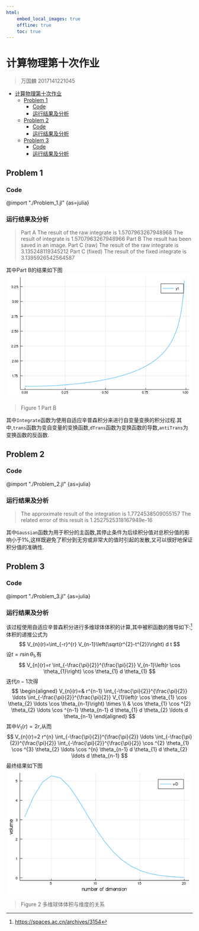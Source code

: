 ```yaml
---
html:
    embed_local_images: true
    offline: true
    toc: true
---
```

# 计算物理第十次作业
> 万国麟
> 2017141221045


<!-- @import "[TOC]" {cmd="toc" depthFrom=1 depthTo=6 orderedList=false} -->

<!-- code_chunk_output -->

- [ 计算物理第十次作业](#计算物理第十次作业)
  - [ Problem 1](#problem-1)
    - [ Code](#code)
    - [ 运行结果及分析](#运行结果及分析)
  - [ Problem 2](#problem-2)
    - [ Code](#code-1)
    - [ 运行结果及分析](#运行结果及分析-1)
  - [ Problem 3](#problem-3)
    - [ Code](#code-2)
    - [ 运行结果及分析](#运行结果及分析-2)

<!-- /code_chunk_output -->


## Problem 1
### Code
@import "./Problem_1.jl" {as=julia}
### 运行结果及分析
>Part A
>The result of the raw integrate is 1.5707963267948968
>The result of integrate is 1.5707963267948966
>Part B
>The result has been saved in an image.
>Part C (raw)
>The result of the raw integrate is 3.135248119345212
>Part C (fixed)
>The result of the fixed integrate is 3.1395926542564587

其中Part B的结果如下图
![Part B](Problem_1_B.png)
>Figure 1 Part B

其中`Integrate`函数为使用自适应辛普森积分来进行自变量变换的积分过程.其中,`trans`函数为变自变量的变换函数,`dTrans`函数为变换函数的导数,`antiTrans`为变换函数的反函数.
## Problem 2
### Code
@import "./Problem_2.jl" {as=julia}
### 运行结果及分析
>The approximate result of the integration is 1.7724538509055157
>The related error of this result is 1.2527525318167949e-16

其中`Gaussian`函数为用于积分的主函数,其停止条件为后续积分值对总积分值的影响小于1%,这样既避免了积分到无穷或非常大的值时引起的发散,又可以很好地保证积分值的准确性.
## Problem 3
### Code
@import "./Problem_3.jl" {as=julia}
### 运行结果及分析
该过程使用自适应辛普森积分进行多维球体体积的计算,其中被积函数的推导如下:[^1]
体积的递推公式为
$$
V_{n}(r)=\int_{-r}^{r} V_{n-1}\left(\sqrt{r^{2}-t^{2}}\right) d t
$$
设$t=r \sin \theta_{1}$,有
$$
V_{n}(r)=r \int_{-\frac{\pi}{2}}^{\frac{\pi}{2}} V_{n-1}\left(r \cos \theta_{1}\right) \cos \theta_{1} d \theta_{1}
$$
迭代$n-1$次得
$$
\begin{aligned} V_{n}(r)=& r^{n-1} \int_{-\frac{\pi}{2}}^{\frac{\pi}{2}} \ldots \int_{-\frac{\pi}{2}}^{\frac{\pi}{2}} V_{1}\left(r \cos \theta_{1} \cos \theta_{2} \ldots \cos \theta_{n-1}\right) \times \\ & \cos \theta_{1} \cos ^{2} \theta_{2} \ldots \cos ^{n-1} \theta_{n-1} d \theta_{1} d \theta_{2} \ldots d \theta_{n-1} \end{aligned}
$$
其中$V_{1}(r)=2 r$,从而
$$
V_{n}(r)=2 r^{n} \int_{-\frac{\pi}{2}}^{\frac{\pi}{2}} \ldots \int_{-\frac{\pi}{2}}^{\frac{\pi}{2}} \int_{-\frac{\pi}{2}}^{\frac{\pi}{2}} \cos ^{2} \theta_{1} \cos ^{3} \theta_{2} \ldots \cos ^{n} \theta_{n-1} d \theta_{1} d \theta_{2} \ldots d \theta_{n-1}
$$
最终结果如下图
![多维球体](Problem_3.png)
>Figure 2 多维球体体积与维度的关系
<!--参考-->
[^1]:https://spaces.ac.cn/archives/3154